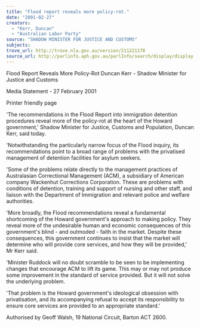 ```yaml
---
title: "Flood report reveals more policy-rot."
date: "2001-02-27"
creators:
  - "Kerr, Duncan"
  - "Australian Labor Party"
source: "SHADOW MINISTER FOR JUSTICE AND CUSTOMS"
subjects:
trove_url: http://trove.nla.gov.au/version/211221178
source_url: http://parlinfo.aph.gov.au/parlInfo/search/display/display.w3p;query=Id%3A%22media/pressrel/FNL36%22
---
```


 Flood Report Reveals More Policy-Rot Duncan Kerr - Shadow Minister for Justice and Customs

 Media Statement - 27 February 2001

 Printer friendly page

 'The recommendations in the Flood Report into immigration detention procedures reveal more of the policy-rot at the heart of the Howard government,' Shadow Minister for Justice, Customs and Population, Duncan Kerr, said today.

 'Notwithstanding the particularly narrow focus of the Flood inquiry, its recommendations point to a broad range of problems with the privatised management of detention facilities for asylum seekers.

 'Some of the problems relate directly to the management practices of Australasian Correctional Management (ACM), a subsidiary of American company Wackenhut Corrections Corporation. These are problems with conditions of detention, training and support of nursing and other staff, and liaison with the Department of Immigration and relevant police and welfare authorities.

 'More broadly, the Flood recommendations reveal a fundamental shortcoming of the Howard government's approach to making policy. They reveal more of the undesirable human and economic consequences of this government's blind - and outmoded - faith in the market. Despite these consequences, this government continues to insist that the market will determine who will provide core services, and how they will be provided,' Mr Kerr said.

 'Minister Ruddock will no doubt scramble to be seen to be implementing changes that encourage ACM to lift its game. This may or may not produce some improvement in the standard of service provided. But it will not solve the underlying problem.

 'That problem is the Howard government's ideological obsession with privatisation, and its accompanying refusal to accept its responsibility to ensure core services are provided to an appropriate standard.'

 Authorised by Geoff Walsh, 19 National Circuit, Barton ACT 2600.

